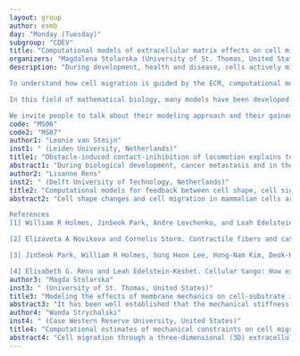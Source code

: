 ```yaml
---
layout: group
author: esmb
day: "Monday (Tuesday)"
subgroup: "CDEV"
title: "Computational models of extracellular matrix effects on cell migration and tissue formation"
organizers: "Magdalena Stolarska (University of St. Thomas, United States), Lisanne Rens (Delft University of Technology, Netherlands)"
description: "During development, health and disease, cells actively migrate as single cells or collectively. Vital processes in which cell migration plays a role include embryogenesis, wound healing and cancer metastasis. Cells and tissues are surrounded by the extracellular matrix (ECM), a network of proteins and fibers. Cells have complex interactions with the ECM, as they deposit matrix fibers, pull on matrix fibers, respond to various cues like fiber alignment and ECM stiffness.

To understand how cell migration is guided by the ECM, computational modeling is a powerful tool. It allows us to (more readily, compared to wet-lab experiments) decompose different mechanical aspects, such as ECM stiffness, and study its effect on cell migration.

In this field of mathematical biology, many models have been developed. The aim of this mini- symposium is to bring together the diverse modeling approaches of specific ECM cues, and also bridge single cell migration to collective cell behavior and whole tissues.

We invite people to talk about their modeling approach and their gained biological insights. Four talks will focus on single cell migration, and four talks will be about collective cell migration and tissue formation. The studied extracellular matrix cues range from ECM density, stiffness, and fiber alignment."
code: "MS06"
code2: "MS07"
author1: "Leonie van Steijn"
inst1: " (Leiden University, Netherlands)"
title1: "Obstacle-induced contact-inihibition of locomotion explains topotactic cell navigation in dense microenvironments"
abstract1: "During biological development, cancer metastasis and in the immune system, cells navigate through dense environments filled with obstacles such as other cells and the extracellular matrix. Recently, the term `topotaxis' has been introduced for the navigation of cells along topographic cues such as density gradients of obstacles. As a model of amoeboid cell motility through pores in the ECM, we study the motility of Dictyostelium discoideum cells on a substrate covered with microscopic pillars. The pillars are spaced widely enough to let the cells through and there is a gradient from densely packed pillars to more widely spaced pillars. The D. discoideum cells perform a random walk with a bias towards the more widely spaced area. A previous model based on active Brownian particles (ABP) has shown that ABPs perform topotaxis in a persistence-driven manner. However, the predicted drift is lower than measured experimentally. Here, we use a Cellular Potts model to how cell persistence mode affects topotaxis using the actin-derived persistence of the Act-model [1] and an active Brownian particle-based persistence [2]. Both persistence modes predict topotaxis, but the actin-based persistent cells show a more efficient drift."
author2: "Lisanne Rens"
inst2: " (Delft University of Technology, Netherlands)"
title2: "Computational models for feedback between cell shape, cell signaling and extracellular matrix"
abstract2: "Cell shape changes and cell migration in mammalian cells are regulated by many sig- naling proteins within the cell. Cells also interact with a meshwork of protein fibers, called the extracellular matrix (ECM), that affects signaling proteins that regulate cell motility, Rac and Rho. The feedback between Rac-Rho-ECM affects the invasiveness of melanoma cancer cells. In our models, we expand on a previous 2-compartment model (coupled ODEs in [3] and [1]) that describes Rac-Rho mutual inhibition, self-activation, the effect of each protein on the amount of contact with the ECM, and ECM activation of Rho [4]. We explore the effects of slip and catch-bond dynamics [2] for the assembly of cell-ECM adhesion. We study the full spatial dynamics in 1D and in static 2D domains, demon- strating oscillations and static/dynamic waves. These results give insight into how distinct types of cell migration emerge. By simulating the set of PDEs in a fully deformable 2D cell using a Cellular Potts model, we predict how spatially distributed signaling is coupled to cell motility. Predicted cell shapes and behavior resemble experimental observations. This full 2D model reveals how ECM anisotropy, cell stiffness, and other cell parameters affect cell migration, leading to experimentally testable predictions. Our computational models suggests insights into how the invasiveness of melanoma cells is regulated.

References
[1] William R Holmes, JinSeok Park, Andre Levchenko, and Leah Edelstein-Keshet. A mathematical model coupling polarity signaling to cell adhesion explains diverse cell migration patterns. PLoS computational biology, 13(5):e1005524, 2017.

[2] Elizaveta A Novikova and Cornelis Storm. Contractile fibers and catch-bond clusters: A biological force sensor? Biophys. J., 105(6):1336–1345, 2013.

[3] JinSeok Park, William R Holmes, Sung Hoon Lee, Hong-Nam Kim, Deok-Ho Kim, Moon Kyu Kwak, Chiaochun Joanne Wang, Leah Edelstein-Keshet, and Andre Levchenko. Mechanochemical feedback underlies coexistence of qualitatively distinct cell polarity patterns within diverse cell populations. Proceedings of the National Academy of Sciences, 114(28):E5750–E5759, 2017.

[4] Elisabeth G. Rens and Leah Edelstein-Keshet. Cellular tango: How extracellular matrix adhesion choreographs rac-rho signaling and cell movement, 2021."
author3: "Magda Stolarska"
inst3: " (University of St. Thomas, United States)"
title3: "Modeling the effects of membrane mechanics on cell-substrate interaction during spreading"
abstract3: "It has been well established that the mechanical stiffness of the substrate with which cells interact affects various intracellular processes, including cell spread areas, speeds at which motile cells translocate, and the number and strength of cell-substrate adhesions.   This mechanosensitivity is modulated through conformational changes in cell-substrate adhesion proteins that in turn regulate downstream processes, including those associated with the cell membrane (Kalappurakkal et al., Cell, 2019).  Membrane dynamics, including unfolding and exocytosis from intracellular reservoirs to the lipid bilayer, is necessary for large changes in cell shape, which occur during cell spreading and motility (Figard & Sokac, BioArchitecture, 2014) and for the release of membrane tension that occurs during these shape changes (Pontes et al., J Cell Bio, 2017).  The aim of this work is to understand how membrane dynamics affects the mechanics of cell spreading. To do this, we model the cell as viscous material surrounded by a viscoelastic, actively deforming membrane.  The model also incorporates stress-dependent focal adhesion dynamics and their effect on actin polymerization and myosin contractility.  By using the finite element method to simulate cell spreading in an axisymmetric geometry, we show that the membrane plays a critical role in controlling focal adhesions and in balancing protrusive activity and actin retrograde flow. This balance of protrusive activity not only recapitulate the three phases of cell spreading dynamics described in Gianonne et al. (Cell, 2004), but also plays a critical role in modulating the dependence of total amounts of adhesion proteins and cell spread areas on substrate stiffness."
author4: "Wanda Strychalski"
inst4: " (Case Western Reserve University, United States)"
title4: "Computational estimates of mechanical constraints on cell migration through the extracellular matrix"
abstract4: "Cell migration through a three-dimensional (3D) extracellular matrix (ECM) underlies important physiological phenomena and is based on a variety of mechanical strategies depending on the cell type and the properties of the ECM. Using computational simulations, we investigate two such migration mechanisms: 'push-pull' (forming a finger-like protrusion, adhering to an ECM node, and pulling the cell body forward) and 'rear-squeezing' (pushing the cell body through the ECM by contracting the cell cortex and ECM at the cell rear). We present a computational model that accounts for both elastic deformation and forces of the ECM, an active cell cortex and nucleus, and for hydrodynamic forces and flow of the extracellular fluid, cytoplasm, and nucleoplasm. The model is formulated using the method of regularized Stokeslets to simulate fluid-structure interactions. We find that relations between three mechanical parameters, the cortex's contractile force, nuclear elasticity, and ECM rigidity, determine the effectiveness of cell migration through the dense ECM. The cell can migrate persistently even if its cortical contraction cannot deform a near-rigid ECM, but then the contraction of the cortex has to be able to sufficiently deform the nucleus. The cell can also migrate even if it fails to deform a stiff nucleus, but then it has to be able to sufficiently deform the ECM. Simulations show the rear-squeezing mechanism of motility results in more robust migration with larger cell displacements than those with the push-pull mechanism over a range of parameter values. Additionally, results show that the rear-squeezing mechanism is aided by hydrodynamics through a pressure gradient."
---
```

